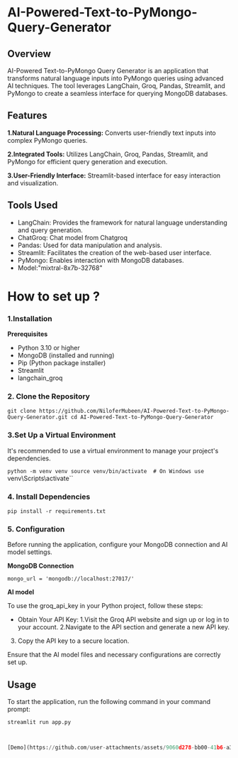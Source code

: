 # AI-Powered-Text-to-PyMongo-Query-Generator
## Overview
AI-Powered Text-to-PyMongo Query Generator is an application that transforms natural language inputs into PyMongo queries using advanced AI techniques. The tool leverages LangChain, Groq, Pandas, Streamlit, and PyMongo to create a seamless interface for querying MongoDB databases.

## Features
**1.Natural Language Processing:** Converts user-friendly text inputs into complex PyMongo queries.

**2.Integrated Tools:** Utilizes LangChain, Groq, Pandas, Streamlit, and PyMongo for efficient query generation and execution.

**3.User-Friendly Interface:** Streamlit-based interface for easy interaction and visualization.

## Tools Used
* LangChain: Provides the framework for natural language understanding and query generation.
* ChatGroq: Chat model from Chatgroq
* Pandas: Used for data manipulation and analysis.
* Streamlit: Facilitates the creation of the web-based user interface.
* PyMongo: Enables interaction with MongoDB databases.
* Model:"mixtral-8x7b-32768"

# How to set up ?

### 1.Installation
**Prerequisites**
* Python 3.10 or higher
* MongoDB (installed and running)
* Pip (Python package installer)
* Streamlit
* langchain_groq
  
### 2. Clone the Repository

`git clone https://github.com/NiloferMubeen/AI-Powered-Text-to-PyMongo-Query-Generator.git
cd AI-Powered-Text-to-PyMongo-Query-Generator`


### 3.Set Up a Virtual Environment

It's recommended to use a virtual environment to manage your project's dependencies.

`python -m venv venv
source venv/bin/activate  # On Windows use `venv\Scripts\activate``

### 4. Install Dependencies

`pip install -r requirements.txt`

### 5. Configuration
Before running the application, configure your MongoDB connection and AI model settings.

**MongoDB Connection**

`mongo_url = 'mongodb://localhost:27017/'`

**AI model**

To use the groq_api_key in your Python project, follow these steps:

* Obtain Your API Key:
1.Visit the Groq API website and sign up or log in to your account.
2.Navigate to the API section and generate a new API key.
3. Copy the API key to a secure location.

Ensure that the AI model files and necessary configurations are correctly set up.

## Usage

To start the application, run the following command in your command prompt:
```python
streamlit run app.py



[Demo](https://github.com/user-attachments/assets/9060d278-bb00-41b6-a30c-0930702eed91)





